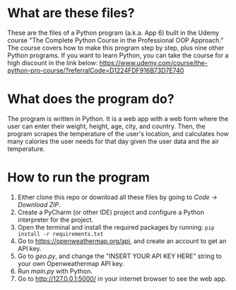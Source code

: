 # What are these files?
These are the files of a Python program (a.k.a. App 6) built in the Udemy course  "The Complete Python Course in the Professional OOP Approach."
The course covers how to make this program step by step, plus nine other Python programs. 
If you want to learn Python, you can take the course for a high discount in the link below: 
https://www.udemy.com/course/the-python-pro-course/?referralCode=D1224FDF916B73D7E740
# What does the program do?
The program is written in Python. It is a web app with a web form where the user can enter their weight, height,
age, city, and country. Then, the program scrapes the temperature of the user's location,
and calculates how many calories the user needs for that day given the user data and the air temperature.
# How to run the program
1. Either clone this repo or download all these files by going to _Code -> Download ZIP_.
2. Create a PyCharm (or other IDE) project and configure a Python interpreter for the project.
3. Open the terminal and install the required packages by running:
   `pip install -r requirements.txt`
4. Go to https://openweathermap.org/api, and create an account to get an API key.
5. Go to _geo.py_, and change the "INSERT YOUR API KEY HERE" string to your own Openweathermap API key.
6. Run _main.py_ with Python.
7. Go to http://127.0.0.1:5000/ in your internet browser to see the web app.